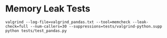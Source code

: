 # Memory Leak Tests

`valgrind --log-file=valgrind_pandas.txt --tool=memcheck --leak-check=full --num-callers=30 --suppressions=tests/valgrind-python.supp python tests/test_pandas.py`
